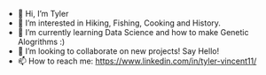 - 👋 Hi, I’m Tyler
- 👀 I’m interested in Hiking, Fishing, Cooking and History.
- 🌱 I’m currently learning Data Science and how to make Genetic Alogrithms :) 
- 💞️ I’m looking to collaborate on new projects! Say Hello!
- 📫 How to reach me:
  https://www.linkedin.com/in/tyler-vincent11/




<!---
P.S. Say hello!
--->
